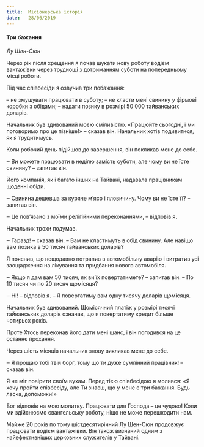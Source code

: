 ```yaml
---
title:  Місіонерська історія
date:   28/06/2019
---
```


#### Три бажання
_Лу Шен-Сюн_

Через рік після хрещення я почав шукати нову роботу водієм вантажівки через труднощі з дотриманням суботи на попередньому місці роботи.

Під час співбесіди я озвучив три побажання:

– не змушувати працювати в суботу; – не класти мені свинину у фірмові коробки з обідами; – надати позику в розмірі 50 000 тайванських доларів.

Начальник був здивований моєю сміливістю. «Працюйте сьогодні, і ми поговоримо про це пізніше!» – сказав він. Начальник хотів подивитися, як я трудитимусь.

Коли робочий день підійшов до завершення, він покликав мене до себе.

‒ Ви можете працювати в неділю замість суботи, але чому ви не їсте свинину? – запитав він.

Його компанія, як і багато інших на Тайвані, надавала працівникам щоденні обіди.

‒ Свинина дешевша за куряче м’ясо і яловичину. Чому ви не їсте її? – запитав він.

‒ Це пов’язано з моїми релігійними переконаннями, – відповів я.

Начальник трохи подумав.

‒ Гаразд! – сказав він. – Вам не кластимуть в обід свинину. Але навіщо вам позика в 50 тисяч тайванських доларів?

Я пояснив, що нещодавно потрапив в автомобільну аварію і витратив усі заощадження на лікування та придбання нового автомобіля.

‒ Якщо я дам вам 50 тисяч, як ви їх повертатимете? – запитав він. – По 10 тисяч чи по 20 тисяч щомісяця?

‒ Ні! – відповів я. – Я повертатиму вам одну тисячу доларів щомісяця.

Начальник був здивований. Щомісячний платіж у розмірі тисячі тайванських доларів означав, що я повертатиму кредит більше чотирьох років.

Проте Хтось переконав його дати мені шанс, і він погодився на це останнє прохання.

Через шість місяців начальник знову викликав мене до себе.

‒ Я прощаю тобі твій борг, тому що ти дуже сумлінний працівник! – сказав він.

Я не міг повірити своїм вухам. Перед тією співбесідою я молився: «Я хочу пройти співбесіду, але Ти знаєш, що у мене є три бажання. Будь ласка, допоможи!»

Бог відповів на мою молитву. Працювати для Господа – це чудово! Коли ми здійснюємо євангельську роботу, ніщо не може перешкодити нам.

Майже 20 років по тому шістдесятирічний Лу Шен-Сюн продовжує працювати водієм вантажівки. Він також визнаний одним з найефективніших церковних служителів у Тайвані.